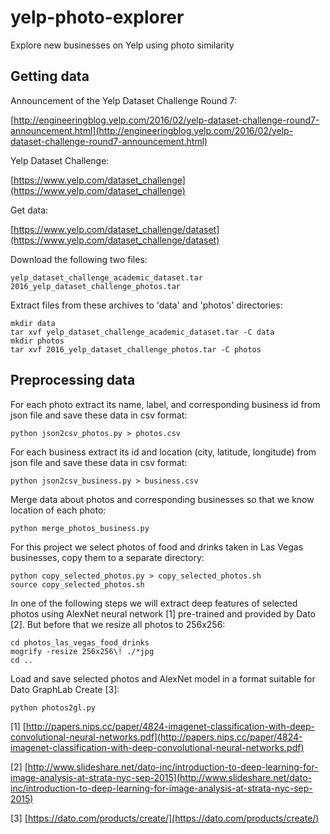 # yelp-photo-explorer
Explore new businesses on Yelp using photo similarity

## Getting data

Announcement of the Yelp Dataset Challenge Round 7:

[http://engineeringblog.yelp.com/2016/02/yelp-dataset-challenge-round7-announcement.html](http://engineeringblog.yelp.com/2016/02/yelp-dataset-challenge-round7-announcement.html)

Yelp Dataset Challenge:

[https://www.yelp.com/dataset_challenge](https://www.yelp.com/dataset_challenge)

Get data:

[https://www.yelp.com/dataset_challenge/dataset](https://www.yelp.com/dataset_challenge/dataset)

Download the following two files:

```
yelp_dataset_challenge_academic_dataset.tar
2016_yelp_dataset_challenge_photos.tar
```

Extract files from these archives to 'data' and 'photos' directories:

```
mkdir data
tar xvf yelp_dataset_challenge_academic_dataset.tar -C data
mkdir photos
tar xvf 2016_yelp_dataset_challenge_photos.tar -C photos
```

## Preprocessing data

For each photo extract its name, label, and corresponding business id from json file and save these data in csv format:

```
python json2csv_photos.py > photos.csv
```

For each business extract its id and location (city, latitude, longitude) from json file and save these data in csv format:

```
python json2csv_business.py > business.csv
```

Merge data about photos and corresponding businesses so that we know location of each photo:

```
python merge_photos_business.py
```

For this project we select photos of food and drinks taken in Las Vegas businesses, copy them to a separate directory:

```
python copy_selected_photos.py > copy_selected_photos.sh
source copy_selected_photos.sh
```

In one of the following steps we will extract deep features of selected photos using AlexNet neural network [1] pre-trained and provided by Dato [2]. But before that we resize all photos to 256x256:

```
cd photos_las_vegas_food_drinks
mogrify -resize 256x256\! ./*jpg
cd ..
```

Load and save selected photos and AlexNet model in a format suitable for Dato GraphLab Create [3]:

```
python photos2gl.py
```

[1] [http://papers.nips.cc/paper/4824-imagenet-classification-with-deep-convolutional-neural-networks.pdf](http://papers.nips.cc/paper/4824-imagenet-classification-with-deep-convolutional-neural-networks.pdf)

[2] [http://www.slideshare.net/dato-inc/introduction-to-deep-learning-for-image-analysis-at-strata-nyc-sep-2015](http://www.slideshare.net/dato-inc/introduction-to-deep-learning-for-image-analysis-at-strata-nyc-sep-2015)

[3] [https://dato.com/products/create/](https://dato.com/products/create/)
